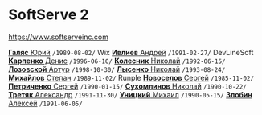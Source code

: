 # SoftServe 2

https://www.softserveinc.com

[**Галяс** Юрий](/players/Galjas.Jurij.19890802.png) `/1989-08-02/` Wix
[**Ивлиев** Андрей](/players/Ivliev.Andrej.19910227.jpg) `/1991-02-27/` DevLineSoft
[**Карпенко** Денис](/players/Karpenko.Denis.19960610.jpg) `/1996-06-10/`
[**Колесник** Николай](/players/Kolesnik.Nikolaj.19920615.jpg) `/1992-06-15/`
[**Лозовской** Артур](/players/Lozovskoj.Artur.19981030.jpg) `/1998-10-30/`
[**Лысенко** Николай](/players/Lysenko.Nikolaj.19930824.jpg) `/1993-08-24/`
[**Михайлов** Степан](/players/Mihajlov.Stepan.19891102.png) `/1989-11-02/` Runple
[**Новоселов** Сергей](/players/Novoselov.Sergej.19851102.jpg) `/1985-11-02/`
[**Петриченко** Сергей](/players/Petrichenko.Sergej.19900115.jpg) `/1990-01-15/`
[**Сухомлинов** Николай](/players/Suhomlinov.Nikolaj.19901022.JPG) `/1990-10-22/`
[**Третяк** Александр](/players/Tretjak.Aleksandr.19911130.jpg) `/1991-11-30/`
[**Уницкий** Михаил](/players/Unickij.Mihail.19900515.jpg) `/1990-05-15/`
[**Злобин** Алексей](/players/Zlobin.Aleksej.19910605.jpg) `/1991-06-05/`
